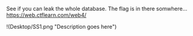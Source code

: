 See if you can leak the whole database. The flag is in there somwhere… https://web.ctflearn.com/web4/

!(Desktop/SS1.png "Description goes here")


